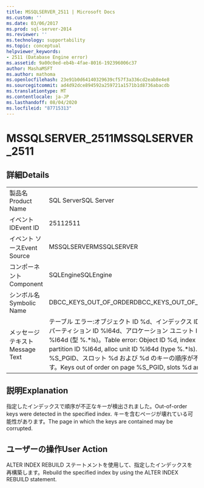 ```yaml
---
title: MSSQLSERVER_2511 | Microsoft Docs
ms.custom: ''
ms.date: 03/06/2017
ms.prod: sql-server-2014
ms.reviewer: ''
ms.technology: supportability
ms.topic: conceptual
helpviewer_keywords:
- 2511 (Database Engine error)
ms.assetid: 9a00c0ed-eb4b-4fae-8016-192396006c37
author: MashaMSFT
ms.author: mathoma
ms.openlocfilehash: 23e91b0d64140329639cf57f3a336cd2eab8e4e8
ms.sourcegitcommit: ad4d92dce894592a259721a1571b1d8736abacdb
ms.translationtype: MT
ms.contentlocale: ja-JP
ms.lasthandoff: 08/04/2020
ms.locfileid: "87715313"
---
```

# <a name="mssqlserver_2511"></a><span data-ttu-id="a305e-102">MSSQLSERVER_2511</span><span class="sxs-lookup"><span data-stu-id="a305e-102">MSSQLSERVER_2511</span></span>
    
## <a name="details"></a><span data-ttu-id="a305e-103">詳細</span><span class="sxs-lookup"><span data-stu-id="a305e-103">Details</span></span>  
  
|||  
|-|-|  
|<span data-ttu-id="a305e-104">製品名</span><span class="sxs-lookup"><span data-stu-id="a305e-104">Product Name</span></span>|<span data-ttu-id="a305e-105">SQL Server</span><span class="sxs-lookup"><span data-stu-id="a305e-105">SQL Server</span></span>|  
|<span data-ttu-id="a305e-106">イベント ID</span><span class="sxs-lookup"><span data-stu-id="a305e-106">Event ID</span></span>|<span data-ttu-id="a305e-107">2511</span><span class="sxs-lookup"><span data-stu-id="a305e-107">2511</span></span>|  
|<span data-ttu-id="a305e-108">イベント ソース</span><span class="sxs-lookup"><span data-stu-id="a305e-108">Event Source</span></span>|<span data-ttu-id="a305e-109">MSSQLSERVER</span><span class="sxs-lookup"><span data-stu-id="a305e-109">MSSQLSERVER</span></span>|  
|<span data-ttu-id="a305e-110">コンポーネント</span><span class="sxs-lookup"><span data-stu-id="a305e-110">Component</span></span>|<span data-ttu-id="a305e-111">SQLEngine</span><span class="sxs-lookup"><span data-stu-id="a305e-111">SQLEngine</span></span>|  
|<span data-ttu-id="a305e-112">シンボル名</span><span class="sxs-lookup"><span data-stu-id="a305e-112">Symbolic Name</span></span>|<span data-ttu-id="a305e-113">DBCC_KEYS_OUT_OF_ORDER</span><span class="sxs-lookup"><span data-stu-id="a305e-113">DBCC_KEYS_OUT_OF_ORDER</span></span>|  
|<span data-ttu-id="a305e-114">メッセージ テキスト</span><span class="sxs-lookup"><span data-stu-id="a305e-114">Message Text</span></span>|<span data-ttu-id="a305e-115">テーブル エラー:オブジェクト ID %d、インデックス ID %d、パーティション ID %I64d、アロケーション ユニット ID %I64d (型 %.\*ls)。</span><span class="sxs-lookup"><span data-stu-id="a305e-115">Table error: Object ID %d, index ID %d, partition ID %I64d, alloc unit ID %I64d (type %.\*ls).</span></span> <span data-ttu-id="a305e-116">ページ %S_PGID、スロット %d および %d のキーの順序が不正です。</span><span class="sxs-lookup"><span data-stu-id="a305e-116">Keys out of order on page %S_PGID, slots %d and %d.</span></span>|  
  
## <a name="explanation"></a><span data-ttu-id="a305e-117">説明</span><span class="sxs-lookup"><span data-stu-id="a305e-117">Explanation</span></span>  
 <span data-ttu-id="a305e-118">指定したインデックスで順序が不正なキーが検出されました。</span><span class="sxs-lookup"><span data-stu-id="a305e-118">Out-of-order keys were detected in the specified index.</span></span> <span data-ttu-id="a305e-119">キーを含むページが壊れている可能性があります。</span><span class="sxs-lookup"><span data-stu-id="a305e-119">The page in which the keys are contained may be corrupted.</span></span>  
  
## <a name="user-action"></a><span data-ttu-id="a305e-120">ユーザーの操作</span><span class="sxs-lookup"><span data-stu-id="a305e-120">User Action</span></span>  
 <span data-ttu-id="a305e-121">ALTER INDEX REBUILD ステートメントを使用して、指定したインデックスを再構築します。</span><span class="sxs-lookup"><span data-stu-id="a305e-121">Rebuild the specified index by using the ALTER INDEX REBUILD statement.</span></span>  
  
  
